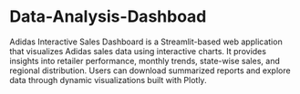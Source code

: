 # Data-Analysis-Dashboad
Adidas Interactive Sales Dashboard is a Streamlit-based web application that visualizes Adidas sales data using interactive charts. It provides insights into retailer performance, monthly trends, state-wise sales, and regional distribution. Users can download summarized reports and explore data through dynamic visualizations built with Plotly.
